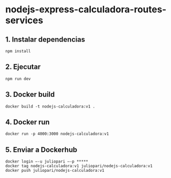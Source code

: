# nodejs-express-calculadora-routes-services

## 1. Instalar dependencias
```
npm install
```

## 2. Ejecutar
```
npm run dev
```

## 3. Docker build
```
docker build -t nodejs-calculadora:v1 .
```

## 4. Docker run
```
docker run -p 4000:3000 nodejs-calculadora:v1
```

## 5. Enviar a Dockerhub
```
docker login –-u juliopari –-p *****
docker tag nodejs-calculadora:v1 juliopari/nodejs-calculadora:v1
docker push juliopari/nodejs-calculadora:v1
```

